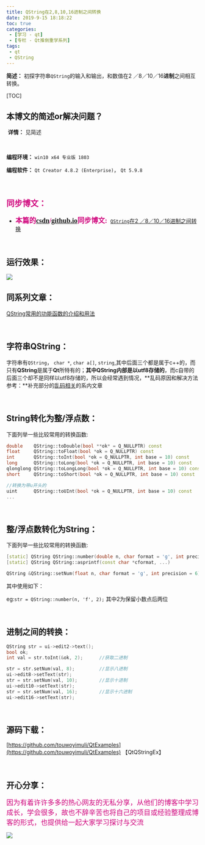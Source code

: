 ```yaml
---
title: QString在2,8,10,16进制之间转换
date: 2019-9-15 18:18:22
toc: true
categories: 
 - [学习 - qt]
 - [专栏 - Qt推倒重学系列]
tags: 
 - qt
 - QString
---
```




**简述：** 初探字符串`QString`的输入和输出，和数值在2 ／8／10／16**进制**之间相互转换。



<!-- more -->

[TOC]

## 本博文的简述or解决问题？

​		**详情：**  见简述

<br>

**编程环境：**  `win10 x64 专业版 1803`  

**编程软件：**  `Qt Creator 4.8.2 (Enterprise)`， `Qt 5.9.8`

<br>

## <font color=#D0087E  face="幼圆">同步博文：</font>

- <font color=#D0087E  size=4 face="幼圆">**本篇的[csdn](https://blog.csdn.net/qq_33154343)/[github.io](https://touwoyimuli.github.io/)同步博文:** </font> [`QString`在2 ／8／10／16进制之间转换](https://blog.csdn.net/qq_33154343/article/details/100860030)

<br> 

## 运行效果：

<img src="https://raw.githubusercontent.com/touwoyimuli/FigureBed/master/img/20190914221639.gif"/>

<br>

## 同系列文章：

[QString常用的功能函数的介绍和用法](https://blog.csdn.net/qq_33154343/article/details/100860270) 

<br>

## 字符串QString：

字符串有`QString`， `char *`, `char a[]`, `string`,其中后面三个都是属于c++的，而只有**QString**是属于**Qt**所特有的；**其中QString内部是以utf8存储的**，而c自带的后面三个却不是同样以utf8存储的，所以会经常遇到情况，**乱码原因和解决方法参考：**补充部分的[乱码相关](https://github.com/touwoyimuli/QtExamples)的系内文章

<br>

## String转化为整/浮点数：

下面列举一些比较常用的转换函数:

```cpp
double    QString::toDouble(bool **ok* = Q_NULLPTR) const
float     QString::toFloat(bool *ok = Q_NULLPTR) const
int       QString::toInt(bool *ok = Q_NULLPTR, int base = 10) const
long      QString::toLong(bool *ok = Q_NULLPTR, int base = 10) const
qlonglong QString::toLongLong(bool *ok = Q_NULLPTR, int base = 10) const
short     QString::toShort(bool *ok = Q_NULLPTR, int base = 10) const

//转换为带u开头的
uint      QString::toUInt(bool *ok = Q_NULLPTR, int base = 10) const
...
```

<br>

## 整/浮点数转化为String：

下面列举一些比较常用的转换函数:

```cpp
[static] QString QString::number(double n, char format = 'g', int precision = 6)
[static] QString QString::asprintf(const char *cformat, ...)

QString &QString::setNum(float n, char format = 'g', int precision = 6)
```

其中使用如下：

eg:`str = QString::number(n, 'f', 2);`    其中2为保留小数点后两位

<br>

## 进制之间的转换：

```cpp
QString str = ui->edit2->text();
bool ok;
int val = str.toInt(&ok, 2);      //获取二进制

str = str.setNum(val, 8);         //显示八进制
ui->edit8->setText(str);
str = str.setNum(val, 10);        //显示十进制
ui->edit10->setText(str);
str = str.setNum(val, 16);        //显示十六进制
ui->edit16->setText(str);
```

<br>

## 源码下载：

[https://github.com/touwoyimuli/QtExamples](https://github.com/touwoyimuli/QtExamples) 【QtQStringEx】

<br>

## 开心分享：

<font color=#D0087E size=4 face="幼圆">因为有着许许多多的热心网友的无私分享，从他们的博客中学习成长，学会很多，故也不辞辛苦也将自己的项目或经验整理成博客的形式，也提供给一起大家学习探讨与交流 </font>

<img src="https://raw.githubusercontent.com/touwoyimuli/FigureBed/master/img/20190829225308.jpg"/>

